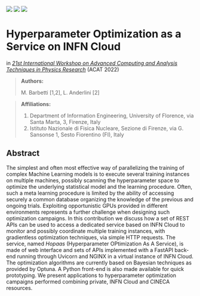 [![](https://img.shields.io/badge/indico-event-c89e6c?style=flat&logoColor=white)](https://indico.cern.ch/event/1106990/)
[![](https://img.shields.io/badge/indico-contribution-087cfc?style=flat&logoColor=white)](https://indico.cern.ch/event/1106990/contributions/4991351/)
[![](https://img.shields.io/badge/HTML-poster-E34F26?style=flat&logo=HTML5&logoColor=white)](https://mbarbetti.github.io/poster-acat2022-hopaas/poster.html)
<!--
[![](https://img.shields.io/badge/arXiv-2204.09947-B31B1B?style=flat&logoColor=white)](https://arxiv.org/abs/2204.09947)
[![](https://img.shields.io/badge/PoS-(CompTools2021)034-78a434?style=flat&logoColor=white)](https://pos.sissa.it/409/034)
-->


# Hyperparameter Optimization as a Service on INFN Cloud
in [*21st International Workshop on Advanced Computing and Analysis Techniques in Physics Research*](https://indico.cern.ch/event/1106990/) (ACAT 2022)

> **Authors:**
>
> M. Barbetti [1,2], L. Anderlini [2]

> **Affiliations:**
> 1. Department of Information Engineering, University of Florence, via Santa Marta, 3, Firenze, Italy
> 2. Istituto Nazionale di Fisica Nucleare, Sezione di Firenze, via G. Sansonse 1, Sesto Fiorentino (FI), Italy


## Abstract
The simplest and often most effective way of parallelizing the training of complex Machine Learning models is to execute several training  instances on multiple machines, possibly scanning the hyperparameter space to optimize the underlying statistical model and the learning procedure. 
Often, such a meta learning procedure is limited by the ability of accessing  securely a common database organizing the knowledge of the previous and ongoing trials. Exploiting opportunistic GPUs provided in different environments represents a further challenge when designing such optimization campaigns. 
In this contribution we discuss how a set of REST APIs can be used to access a dedicated service based on INFN Cloud to monitor and possibly coordinate multiple training instances, with gradientless optimization techniques, via simple HTTP requests. The service, named *Hopaas* (Hyperparameter OPtimization As A Service), is made of web interface and sets of APIs implemented with a FastAPI back-end  running through Uvicorn and NGINX in a virtual instance of INFN Cloud. The optimization algorithms are currently based on Bayesian techniques as provided by Optuna. A Python front-end is also made available for quick prototyping. 
We present applications to hyperparameter optimization campaigns performed combining private, INFN Cloud and CINECA resources.